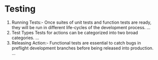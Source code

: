 # Testing

<ol>
  
  <li>Running Tests:- Once suites of unit tests and function tests are ready, they will be run in different life-cycles of the development process. ...</li>

<li>Test Types Tests for actions can be categorized into two broad categories. ...</li>
  
<li>Releasing Action:- Functional tests are essential to catch bugs in preflight development branches before being released into production. ...</li>
    
</ol>
